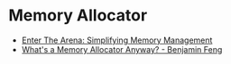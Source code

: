 # Memory Allocator

- [Enter The Arena: Simplifying Memory Management](https://www.youtube.com/watch?v=TZ5a3gCCZYo)
- [What's a Memory Allocator Anyway? - Benjamin Feng](https://youtu.be/vHWiDx_l4V0)